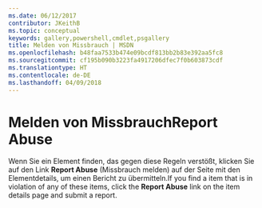 ```yaml
---
ms.date: 06/12/2017
contributor: JKeithB
ms.topic: conceptual
keywords: gallery,powershell,cmdlet,psgallery
title: Melden von Missbrauch | MSDN
ms.openlocfilehash: b48faa7533b474e09bcdf813bb2b83e392aa5fc8
ms.sourcegitcommit: cf195b090b3223fa4917206dfec7f0b603873cdf
ms.translationtype: HT
ms.contentlocale: de-DE
ms.lasthandoff: 04/09/2018
---
```

# <a name="report-abuse"></a><span data-ttu-id="4ecbd-103">Melden von Missbrauch</span><span class="sxs-lookup"><span data-stu-id="4ecbd-103">Report Abuse</span></span>

<span data-ttu-id="4ecbd-104">Wenn Sie ein Element finden, das gegen diese Regeln verstößt, klicken Sie auf den Link **Report Abuse** (Missbrauch melden) auf der Seite mit den Elementdetails, um einen Bericht zu übermitteln.</span><span class="sxs-lookup"><span data-stu-id="4ecbd-104">If you find a item that is in violation of any of these items, click the **Report Abuse** link on the item details page and submit a report.</span></span>